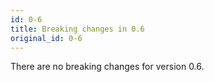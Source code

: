 ```yaml
---
id: 0-6
title: Breaking changes in 0.6
original_id: 0-6
---
```


There are no breaking changes for version 0.6.